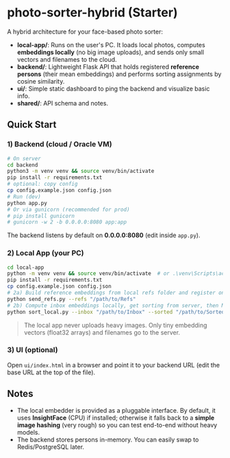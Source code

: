 # photo-sorter-hybrid (Starter)

A hybrid architecture for your face-based photo sorter:

- **local-app/**: Runs on the user's PC. It loads local photos, computes **embeddings locally** (no big image uploads), and sends only small vectors and filenames to the cloud.
- **backend/**: Lightweight Flask API that holds registered **reference persons** (their mean embeddings) and performs sorting assignments by cosine similarity.
- **ui/**: Simple static dashboard to ping the backend and visualize basic info.
- **shared/**: API schema and notes.

## Quick Start

### 1) Backend (cloud / Oracle VM)
```bash
# On server
cd backend
python3 -m venv venv && source venv/bin/activate
pip install -r requirements.txt
# optional: copy config
cp config.example.json config.json
# Run (dev)
python app.py
# Or via gunicorn (recommended for prod)
# pip install gunicorn
# gunicorn -w 2 -b 0.0.0.0:8080 app:app
```

The backend listens by default on **0.0.0.0:8080** (edit inside `app.py`).

### 2) Local App (your PC)
```bash
cd local-app
python -m venv venv && source venv/bin/activate  # or .\venv\Scripts\activate on Windows
pip install -r requirements.txt
cp config.example.json config.json
# 2a) Build reference embeddings from local refs folder and register on server:
python send_refs.py --refs "/path/to/Refs"
# 2b) Compute inbox embeddings locally, get sorting from server, then MOVE/COPY locally:
python sort_local.py --inbox "/path/to/Inbox" --sorted "/path/to/Sorted" --mode move --threshold 0.32
```

> The local app never uploads heavy images. Only tiny embedding vectors (float32 arrays) and filenames go to the server.

### 3) UI (optional)
Open `ui/index.html` in a browser and point it to your backend URL (edit the base URL at the top of the file).

## Notes
- The local embedder is provided as a pluggable interface. By default, it uses **InsightFace** (CPU) if installed; otherwise it falls back to a **simple image hashing** (very rough) so you can test end-to-end without heavy models.
- The backend stores persons in-memory. You can easily swap to Redis/PostgreSQL later.
